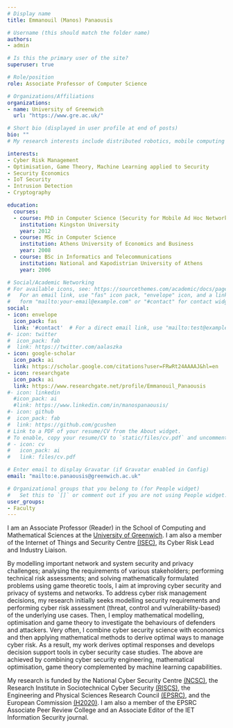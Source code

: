 ```yaml
---
# Display name
title: Emmanouil (Manos) Panaousis

# Username (this should match the folder name)
authors:
- admin

# Is this the primary user of the site?
superuser: true

# Role/position
role: Associate Professor of Computer Science

# Organizations/Affiliations
organizations:
- name: University of Greenwich
  url: "https://www.gre.ac.uk/"

# Short bio (displayed in user profile at end of posts)
bio: ""
# My research interests include distributed robotics, mobile computing and programmable matter.

interests:
- Cyber Risk Management
- Optimisation, Game Theory, Machine Learning applied to Security
- Security Economics
- IoT Security
- Intrusion Detection
- Cryptography

education:
  courses:
  - course: PhD in Computer Science (Security for Mobile Ad Hoc Networks)
    institution: Kingston University
    year: 2012
  - course: MSc in Computer Science
    institution: Athens University of Economics and Business
    year: 2008
  - course: BSc in Informatics and Telecommunications
    institution: National and Kapodistrian University of Athens
    year: 2006

# Social/Academic Networking
# For available icons, see: https://sourcethemes.com/academic/docs/page-builder/#icons
#   For an email link, use "fas" icon pack, "envelope" icon, and a link in the
#   form "mailto:your-email@example.com" or "#contact" for contact widget.
social:
- icon: envelope
  icon_pack: fas
  link: '#contact'  # For a direct email link, use "mailto:test@example.org".
#- icon: twitter
#  icon_pack: fab
#  link: https://twitter.com/aalaszka
- icon: google-scholar
  icon_pack: ai
  link: https://scholar.google.com/citations?user=FRwRt24AAAAJ&hl=en
- icon: researchgate
  icon_pack: ai
  link: https://www.researchgate.net/profile/Emmanouil_Panaousis
#- icon: linkedin
  #icon_pack: ai
  #link: https://www.linkedin.com/in/manospanaousis/
#- icon: github
#  icon_pack: fab
#  link: https://github.com/gcushen
# Link to a PDF of your resume/CV from the About widget.
# To enable, copy your resume/CV to `static/files/cv.pdf` and uncomment the lines below.
# - icon: cv
#   icon_pack: ai
#   link: files/cv.pdf

# Enter email to display Gravatar (if Gravatar enabled in Config)
email: "mailto:e.panaousis@greenwich.ac.uk"

# Organizational groups that you belong to (for People widget)
#   Set this to `[]` or comment out if you are not using People widget.
user_groups:
- Faculty
---
```

I am an Associate Professor (Reader) in the School of Computing and Mathematical Sciences at the [University of Greenwich](https://www.gre.ac.uk/). I am also a member of the Internet of Things and Security Centre [(ISEC)](https://www.isec.group/), its Cyber Risk Lead and Industry Liaison.

By modelling important network and system security and privacy challenges; analysing the requirements of various stakeholders; performing technical risk assessments; and solving mathematically formulated problems using game theoretic tools, I aim at improving cyber security and privacy of systems and networks.
To address cyber risk management decisions, my research initially seeks modelling security requirements and performing cyber risk assessment (threat, control and vulnerability-based) of the underlying use cases.
Then, I employ mathematical modelling, optimisation and game theory to investigate the behaviours of defenders and attackers.
Very often, I combine cyber security science with economics and then applying mathematical methods to derive optimal ways to manage cyber risk.
As a result, my work derives optimal responses and develops decision support tools in cyber security case studies.
The above are achieved by combining cyber security engineering, mathematical optimisation, game theory complemented by machine learning capabilities.

My research is funded by the National Cyber Security Centre [(NCSC)](https://www.ncsc.gov.uk/), the Research Institute in Sociotechnical Cyber Security [(RISCS)](https://www.riscs.org.uk/), the Engineering and Physical Sciences Research Council [(EPSRC)](https://epsrc.ukri.org/), and the European Commission [(H2020)](https://ec.europa.eu/programmes/horizon2020/en). I am also a member of the EPSRC Associate Peer Review College and an Associate Editor of the IET Information Security journal.
<!-- nd Associate Editor of the IET Information Security journal. -->

<!-- I was a Senior Lecturer at the [University of Surrey](https://www.surrey.ac.uk/), Senior Lecturer at the [University of Brighton](https://www.brighton.ac.uk/index.aspx), Visiting Researcher at the [Imperial College London](https://www.imperial.ac.uk/), Postdoctoral Researcher at [Queen University of London](https://www.qmul.ac.uk/), and a Research and development consultant at Ubitech Technologies Ltd at the Surrey Research Park. -->
